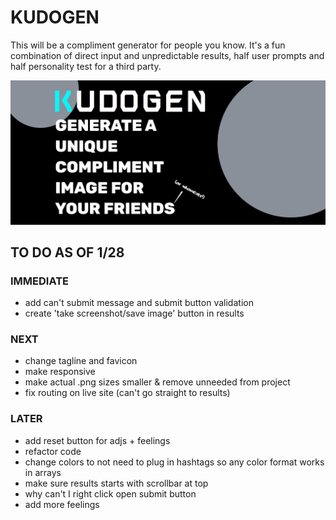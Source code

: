 # KUDOGEN

This will be a compliment generator for people you know. It's a fun combination of direct input and unpredictable results, half user prompts and half personality test for a third party.

![screenshot](./home-screenshot.jpg "home top screenshot")

## TO DO AS OF 1/28

### IMMEDIATE

- add can't submit message and submit button validation
- create 'take screenshot/save image' button in results

### NEXT

- change tagline and favicon
- make responsive
- make actual .png sizes smaller & remove unneeded from project
- fix routing on live site (can't go straight to results)

### LATER

- add reset button for adjs + feelings
- refactor code
- change colors to not need to plug in hashtags so any color format works in arrays
- make sure results starts with scrollbar at top
- why can't I right click open submit button
- add more feelings
